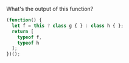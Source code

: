 What's the output of this function?

```javascript
(function() {
  let f = this ? class g { } : class h { };
  return [
    typeof f,
    typeof h
  ];
})();
```
